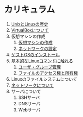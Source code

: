 # カリキュラム
1. [UnixとLinuxの歴史](/doc/unix_and_linux.md)
1. [VirtualBoxについて](/doc/virtual_box.md)
1. 仮想マシンの作成
   1. [仮想マシンの作成](/doc/virtual_machine_setting.md)
   1. [ネットワークの設定](/doc/network_setting.md)
1. [ゲストOSのインストール](/doc/guest_os_install.md)
1. [基本的なLinuxコマンドに触れる](/doc/basic_linux_command.md)
   1. [ユーザ・グループ管理](/doc/user_and_group.md)
   1. [ファイルのアクセス権と所有権](/doc/permission_and_owner.md)
1. Linuxのファイルシステムについて
1. [ネットワークについて](/doc/network.md)
1. サーバについて
   1. SSHサーバ
   1. DNSサーバ
   1. Webサーバ
